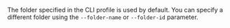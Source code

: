 The folder specified in the CLI profile is used by default. You can specify a different folder using the `--folder-name` or `--folder-id` parameter.